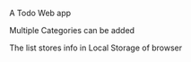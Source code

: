 A Todo Web app


Multiple Categories can be added


The list stores info in Local Storage of browser